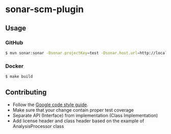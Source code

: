 # sonar-scm-plugin

## Usage

### GitHub

```bash
$ mvn sonar:sonar -Dsonar.projectKey=test -Dsonar.host.url=http://localhost:9000 -Dsonar.analysis.host=https://api.github.com -Dsonar.analysis.owner=LZaruba -Dsonar.analysis.repo=sonar-scm-plugin -Dsonar.analysis.pullNumber=[PR_NUMBER] -Dsonar.analysis.token=[GITHUB_TOKEN] -Dsonar.analysis.scm=github -Dsonar.analysis.username=[GITHUB_USERNAME] -Dsonar.login=[TOKEN]
```

### Docker

```bash
$ make build
```


## Contributing

* Follow the [Google code style guide](https://google.github.io/styleguide/javaguide.html).
* Make sure that your change contain proper test coverage
* Separate API (Interface) from implementation (Class Implementation)
* Add license header and class header based on the example of AnalysisProcessor class
